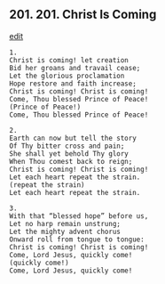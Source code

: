 
## 201.  201. Christ Is Coming
[edit](https://docs.google.com/document/d/1ku1tTxQ7v19Q3yxgoRNajbBzlsAk7Zw3/edit?mode=html)






    1.
    Christ is coming! let creation
    Bid her groans and travail cease;
    Let the glorious proclamation
    Hope restore and faith increase;
    Christ is coming! Christ is coming!
    Come, Thou blessed Prince of Peace!
    (Prince of Peace!)
    Come, Thou blessed Prince of Peace!

    2.
    Earth can now but tell the story
    Of Thy bitter cross and pain;
    She shall yet behold Thy glory
    When Thou comest back to reign;
    Christ is coming! Christ is coming!
    Let each heart repeat the strain.
    (repeat the strain)
    Let each heart repeat the strain.

    3.
    With that “blessed hope” before us,
    Let no harp remain unstrung;
    Let the mighty advent chorus
    Onward roll from tongue to tongue:
    Christ is coming! Christ is coming!
    Come, Lord Jesus, quickly come!
    (quickly come!)
    Come, Lord Jesus, quickly come!

